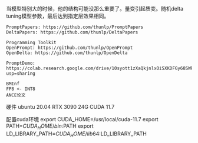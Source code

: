 当模型特别大的时候，他的结构可能没那么重要了。量变引起质变。随机delta tuning模型参数，最后达到指定层效果相同。

    PromptPapers: https://github.com/thunlp/PromptPapers
    DeltaPapers: https://github.com/thunlp/DeltaPapers

    Programming Toolkit
    OpenPrompt: https://github.com/thunlp/OpenPrompt
    OpenDelta: https://github.com/thunlp/OpenDelta

    PromptDemo: https://colab.research.google.com/drive/10syott1zXaQkjnlxOiSXKDFGy68SWR0y?usp=sharing

    BMInf
    FP8 <- INT8
    ANCE论文



硬件
ubuntu 20.04 
RTX 3090 24G
CUDA 11.7


配置cuda环境
export CUDA_HOME=/usr/local/cuda-11.7
export PATH=$CUDA_HOME/bin:$PATH
export LD_LIBRARY_PATH=$CUDA_HOME/lib64:$LD_LIBRARY_PATH




